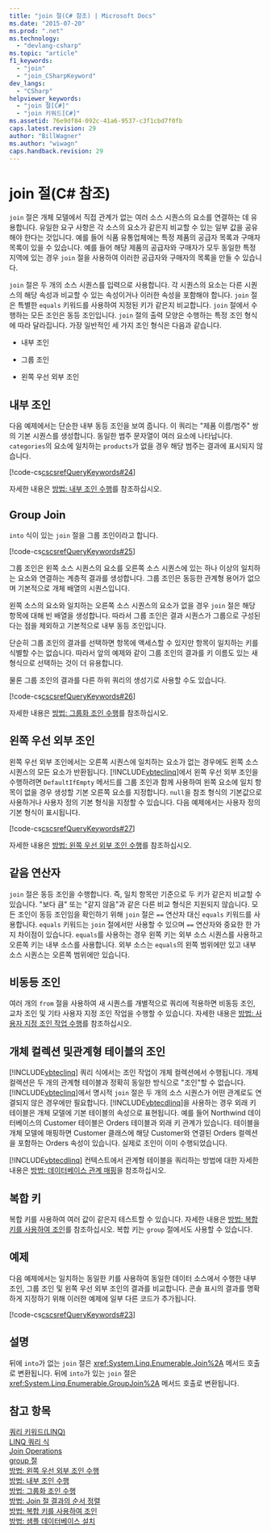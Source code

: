 ```yaml
---
title: "join 절(C# 참조) | Microsoft Docs"
ms.date: "2015-07-20"
ms.prod: ".net"
ms.technology: 
  - "devlang-csharp"
ms.topic: "article"
f1_keywords: 
  - "join"
  - "join_CSharpKeyword"
dev_langs: 
  - "CSharp"
helpviewer_keywords: 
  - "join 절[C#]"
  - "join 키워드[C#]"
ms.assetid: 76e9df84-092c-41a6-9537-c3f1cbd7f0fb
caps.latest.revision: 29
author: "BillWagner"
ms.author: "wiwagn"
caps.handback.revision: 29
---
```

# join 절(C# 참조)
`join` 절은 개체 모델에서 직접 관계가 없는 여러 소스 시퀀스의 요소를 연결하는 데 유용합니다.  유일한 요구 사항은 각 소스의 요소가 같은지 비교할 수 있는 일부 값을 공유해야 한다는 것입니다.  예를 들어 식품 유통업체에는 특정 제품의 공급자 목록과 구매자 목록이 있을 수 있습니다.  예를 들어 해당 제품의 공급자와 구매자가 모두 동일한 특정 지역에 있는 경우 `join` 절을 사용하여 이러한 공급자와 구매자의 목록을 만들 수 있습니다.  
  
 `join` 절은 두 개의 소스 시퀀스를 입력으로 사용합니다.  각 시퀀스의 요소는 다른 시퀀스의 해당 속성과 비교할 수 있는 속성이거나 이러한 속성을 포함해야 합니다.  `join` 절은 특별한 `equals` 키워드를 사용하여 지정된 키가 같은지 비교합니다.  `join` 절에서 수행하는 모든 조인은 동등 조인입니다.  `join` 절의 출력 모양은 수행하는 특정 조인 형식에 따라 달라집니다.  가장 일반적인 세 가지 조인 형식은 다음과 같습니다.  
  
-   내부 조인  
  
-   그룹 조인  
  
-   왼쪽 우선 외부 조인  
  
## 내부 조인  
 다음 예제에서는 단순한 내부 동등 조인을 보여 줍니다.  이 쿼리는 "제품 이름\/범주" 쌍의 기본 시퀀스를 생성합니다.  동일한 범주 문자열이 여러 요소에 나타납니다.  `categories`의 요소에 일치하는 `products`가 없을 경우 해당 범주는 결과에 표시되지 않습니다.  
  
 [!code-cs[cscsrefQueryKeywords#24](../../../csharp/language-reference/keywords/codesnippet/CSharp/join-clause_1.cs)]  
  
 자세한 내용은 [방법: 내부 조인 수행](../../../csharp/programming-guide/linq-query-expressions/how-to-perform-inner-joins.md)를 참조하십시오.  
  
## Group Join  
 `into` 식이 있는 `join` 절을 그룹 조인이라고 합니다.  
  
 [!code-cs[cscsrefQueryKeywords#25](../../../csharp/language-reference/keywords/codesnippet/CSharp/join-clause_2.cs)]  
  
 그룹 조인은 왼쪽 소스 시퀀스의 요소를 오른쪽 소스 시퀀스에 있는 하나 이상의 일치하는 요소와 연결하는 계층적 결과를 생성합니다.  그룹 조인은 동등한 관계형 용어가 없으며 기본적으로 개체 배열의 시퀀스입니다.  
  
 왼쪽 소스의 요소와 일치하는 오른쪽 소스 시퀀스의 요소가 없을 경우 `join` 절은 해당 항목에 대해 빈 배열을 생성합니다.  따라서 그룹 조인은 결과 시퀀스가 그룹으로 구성된다는 점을 제외하고 기본적으로 내부 동등 조인입니다.  
  
 단순히 그룹 조인의 결과를 선택하면 항목에 액세스할 수 있지만 항목이 일치하는 키를 식별할 수는 없습니다.  따라서 앞의 예제와 같이 그룹 조인의 결과를 키 이름도 있는 새 형식으로 선택하는 것이 더 유용합니다.  
  
 물론 그룹 조인의 결과를 다른 하위 쿼리의 생성기로 사용할 수도 있습니다.  
  
 [!code-cs[cscsrefQueryKeywords#26](../../../csharp/language-reference/keywords/codesnippet/CSharp/join-clause_3.cs)]  
  
 자세한 내용은 [방법: 그룹화 조인 수행](../../../csharp/programming-guide/linq-query-expressions/how-to-perform-grouped-joins.md)를 참조하십시오.  
  
## 왼쪽 우선 외부 조인  
 왼쪽 우선 외부 조인에서는 오른쪽 시퀀스에 일치하는 요소가 없는 경우에도 왼쪽 소스 시퀀스의 모든 요소가 반환됩니다.  [!INCLUDE[vbteclinq](../../../csharp/includes/vbteclinq-md.md)]에서 왼쪽 우선 외부 조인을 수행하려면 `DefaultIfEmpty` 메서드를 그룹 조인과 함께 사용하여 왼쪽 요소에 일치 항목이 없을 경우 생성할 기본 오른쪽 요소를 지정합니다.  `null`을 참조 형식의 기본값으로 사용하거나 사용자 정의 기본 형식을 지정할 수 있습니다.  다음 예제에서는 사용자 정의 기본 형식이 표시됩니다.  
  
 [!code-cs[cscsrefQueryKeywords#27](../../../csharp/language-reference/keywords/codesnippet/CSharp/join-clause_4.cs)]  
  
 자세한 내용은 [방법: 왼쪽 우선 외부 조인 수행](../../../csharp/programming-guide/linq-query-expressions/how-to-perform-left-outer-joins.md)를 참조하십시오.  
  
## 같음 연산자  
 `join` 절은 동등 조인을 수행합니다.  즉, 일치 항목만 기준으로 두 키가 같은지 비교할 수 있습니다.  "보다 큼" 또는 "같지 않음"과 같은 다른 비교 형식은 지원되지 않습니다.  모든 조인이 동등 조인임을 확인하기 위해 `join` 절은 `==` 연산자 대신 `equals` 키워드를 사용합니다.  `equals` 키워드는 `join` 절에서만 사용할 수 있으며 `==` 연산자와 중요한 한 가지 차이점이 있습니다.  `equals`를 사용하는 경우 왼쪽 키는 외부 소스 시퀀스를 사용하고 오른쪽 키는 내부 소스를 사용합니다.  외부 소스는 `equals`의 왼쪽 범위에만 있고 내부 소스 시퀀스는 오른쪽 범위에만 있습니다.  
  
## 비동등 조인  
 여러 개의 `from` 절을 사용하여 새 시퀀스를 개별적으로 쿼리에 적용하면 비동등 조인, 교차 조인 및 기타 사용자 지정 조인 작업을 수행할 수 있습니다.  자세한 내용은 [방법: 사용자 지정 조인 작업 수행](../../../csharp/programming-guide/linq-query-expressions/how-to-perform-custom-join-operations.md)를 참조하십시오.  
  
## 개체 컬렉션 및관계형 테이블의 조인  
 [!INCLUDE[vbteclinq](../../../csharp/includes/vbteclinq-md.md)] 쿼리 식에서는 조인 작업이 개체 컬렉션에서 수행됩니다.  개체 컬렉션은 두 개의 관계형 테이블과 정확히 동일한 방식으로 "조인"할 수 없습니다.  [!INCLUDE[vbteclinq](../../../csharp/includes/vbteclinq-md.md)]에서 명시적 `join` 절은 두 개의 소스 시퀀스가 어떤 관계로도 연결되지 않은 경우에만 필요합니다.  [!INCLUDE[vbtecdlinq](../../../csharp/includes/vbtecdlinq-md.md)]을 사용하는 경우 외래 키 테이블은 개체 모델에 기본 테이블의 속성으로 표현됩니다.  예를 들어 Northwind 데이터베이스의 Customer 테이블은 Orders 테이블과 외래 키 관계가 있습니다.  테이블을 개체 모델에 매핑하면 Customer 클래스에 해당 Customer와 연결된 Orders 컬렉션을 포함하는 Orders 속성이 있습니다.  실제로 조인이 이미 수행되었습니다.  
  
 [!INCLUDE[vbtecdlinq](../../../csharp/includes/vbtecdlinq-md.md)] 컨텍스트에서 관계형 테이블을 쿼리하는 방법에 대한 자세한 내용은 [방법: 데이터베이스 관계 매핑](../Topic/How%20to:%20Map%20Database%20Relationships.md)을 참조하십시오.  
  
## 복합 키  
 복합 키를 사용하여 여러 값이 같은지 테스트할 수 있습니다.  자세한 내용은 [방법: 복합 키를 사용하여 조인](../../../csharp/programming-guide/linq-query-expressions/how-to-join-by-using-composite-keys.md)를 참조하십시오.  복합 키는 `group` 절에서도 사용할 수 있습니다.  
  
## 예제  
 다음 예제에서는 일치하는 동일한 키를 사용하여 동일한 데이터 소스에서 수행한 내부 조인, 그룹 조인 및 왼쪽 우선 외부 조인의 결과를 비교합니다.  콘솔 표시의 결과를 명확하게 지정하기 위해 이러한 예제에 일부 다른 코드가 추가됩니다.  
  
 [!code-cs[cscsrefQueryKeywords#23](../../../csharp/language-reference/keywords/codesnippet/CSharp/join-clause_5.cs)]  
  
## 설명  
 뒤에 `into`가 없는 `join` 절은 <xref:System.Linq.Enumerable.Join%2A> 메서드 호출로 변환됩니다.  뒤에 `into`가 있는 `join` 절은 <xref:System.Linq.Enumerable.GroupJoin%2A> 메서드 호출로 변환됩니다.  
  
## 참고 항목  
 [쿼리 키워드\(LINQ\)](../../../csharp/language-reference/keywords/query-keywords.md)   
 [LINQ 쿼리 식](../../../csharp/programming-guide/linq-query-expressions/index.md)   
 [Join Operations](../../../visual-basic/programming-guide/concepts/linq/join-operations.md)   
 [group 절](../../../csharp/language-reference/keywords/group-clause.md)   
 [방법: 왼쪽 우선 외부 조인 수행](../../../csharp/programming-guide/linq-query-expressions/how-to-perform-left-outer-joins.md)   
 [방법: 내부 조인 수행](../../../csharp/programming-guide/linq-query-expressions/how-to-perform-inner-joins.md)   
 [방법: 그룹화 조인 수행](../../../csharp/programming-guide/linq-query-expressions/how-to-perform-grouped-joins.md)   
 [방법: Join 절 결과의 순서 정렬](../../../csharp/programming-guide/linq-query-expressions/how-to-order-the-results-of-a-join-clause.md)   
 [방법: 복합 키를 사용하여 조인](../../../csharp/programming-guide/linq-query-expressions/how-to-join-by-using-composite-keys.md)   
 [방법: 샘플 데이터베이스 설치](../Topic/How%20to:%20Install%20Sample%20Databases.md)